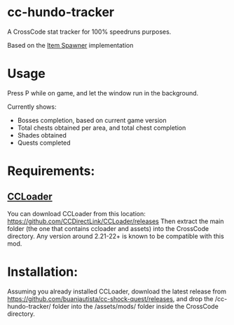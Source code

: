# cc-hundo-tracker
A CrossCode stat tracker for 100% speedruns purposes.

Based on the [Item Spawner](https://github.com/CCDirectLink/CC-ItemSpawner/) implementation

# Usage

Press P while on game, and let the window run in the background.

Currently shows: 
- Bosses completion, based on current game version
- Total chests obtained per area, and total chest completion
- Shades obtained
- Quests completed

# Requirements:

## [CCLoader](https://github.com/CCDirectLink/CCLoader/releases)
You can download CCLoader from this location: https://github.com/CCDirectLink/CCLoader/releases
Then extract the main folder (the one that contains ccloader and assets) into the CrossCode directory.
Any version around 2.21-22+ is known to be compatible with this mod.

# Installation:

Assuming you already installed CCLoader, download the latest release from https://github.com/buanjautista/cc-shock-quest/releases, and drop the /cc-hundo-tracker/ folder into the /assets/mods/ folder inside the CrossCode directory.

